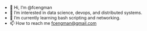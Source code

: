 - 👋 Hi, I’m @fcengman
- 👀 I’m interested in data science, devops, and distributed systems. 
- 🌱 I’m currently learning bash scripting and networking.
- 📫 How to reach me fcengman@gmail.com

<!---
fcengman/fcengman is a ✨ special ✨ repository because its `README.md` (this file) appears on your GitHub profile.
You can click the Preview link to take a look at your changes.
--->
